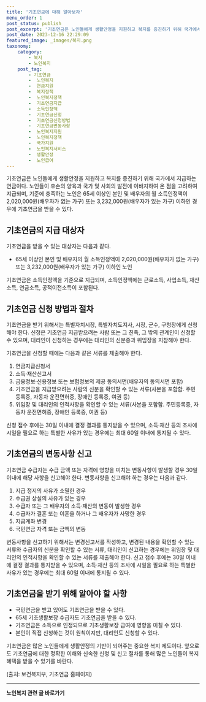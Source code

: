 ```yaml
---
title: '기초연금에 대해 알아보자'
menu_order: 1
post_status: publish
post_excerpt: '기초연금은 노인들에게 생활안정을 지원하고 복지를 증진하기 위해 국가에서 지급하는 연금이다. 노인들이 후손의 양육과 국가 및 사회의 발전에 이바지하여 온 점을 고려하여 지급되며, 기준에 충족하는 노인은 65세 이상인 본인 및 배우자의 월 소득인정액이 2,020,000원 배우자가 없는 가구  또는 3,232,000원 배우자가 있는 가구  이하인 경우에 기초연금을 받을 수 있다.'
post_date: 2023-12-16 22:29:09
featured_image: _images/복지.png
taxonomy:
    category:
        - 복지
        - 노인복지
    post_tag:
        - 기초연금
        -  노인복지
        -  연금지원
        -  복지정책
        -  노인복지정책
        -  기초연금지급
        -  소득인정액
        -  기초연금신청
        -  기초연금신청방법
        -  기초연금변동사항
        -  노인복지지원
        -  노인복지정책
        -  국가지원
        -  노인복지서비스
        -  생활안정
        -  노인급여
---
```



기초연금은 노인들에게 생활안정을 지원하고 복지를 증진하기 위해 국가에서 지급하는 연금이다. 노인들이 후손의 양육과 국가 및 사회의 발전에 이바지하여 온 점을 고려하여 지급되며, 기준에 충족하는 노인은 65세 이상인 본인 및 배우자의 월 소득인정액이 2,020,000원(배우자가 없는 가구) 또는 3,232,000원(배우자가 있는 가구) 이하인 경우에 기초연금을 받을 수 있다. 

## 기초연금의 지급 대상자

기초연금을 받을 수 있는 대상자는 다음과 같다.

- 65세 이상인 본인 및 배우자의 월 소득인정액이 2,020,000원(배우자가 없는 가구) 또는 3,232,000원(배우자가 있는 가구) 이하인 노인

기초연금은 소득인정액을 기준으로 지급되며, 소득인정액에는 근로소득, 사업소득, 재산소득, 연금소득, 공적이전소득이 포함된다.

## 기초연금 신청 방법과 절차

기초연금을 받기 위해서는 특별자치시장, 특별자치도지사, 시장, 군수, 구청장에게 신청해야 한다. 신청은 기초연금 지급받으려는 사람 또는 그 친족, 그 밖의 관계인이 신청할 수 있으며, 대리인이 신청하는 경우에는 대리인의 신분증과 위임장을 지참해야 한다. 

기초연금을 신청할 때에는 다음과 같은 서류를 제출해야 한다.

1. 연금지급신청서
2. 소득·재산신고서
3. 금융정보·신용정보 또는 보험정보의 제공 동의서면(배우자의 동의서면 포함)
4. 기초연금을 지급받으려는 사람의 신분을 확인할 수 있는 서류(사본을 포함함. 주민등록증, 자동차 운전면허증, 장애인 등록증, 여권 등)
5. 위임장 및 대리인의 인적사항을 확인할 수 있는 서류(사본을 포함함. 주민등록증, 자동차 운전면허증, 장애인 등록증, 여권 등)

신청 접수 후에는 30일 이내에 결정 결과를 통지받을 수 있으며, 소득·재산 등의 조사에 시일을 필요로 하는 특별한 사유가 있는 경우에는 최대 60일 이내에 통지될 수 있다.

## 기초연금의 변동사항 신고

기초연금 수급자는 수급 금액 또는 자격에 영향을 미치는 변동사항이 발생할 경우 30일 이내에 해당 사항을 신고해야 한다. 변동사항을 신고해야 하는 경우는 다음과 같다.

1. 지급 정지의 사유가 소멸한 경우
2. 수급권 상실의 사유가 있는 경우
3. 수급자 또는 그 배우자의 소득·재산의 변동이 발생한 경우
4. 수급자가 결혼 또는 이혼을 하거나 그 배우자가 사망한 경우
5. 지급계좌 변경
6. 국민연금 자격 또는 금액의 변동

변동사항을 신고하기 위해서는 변경신고서를 작성하고, 변경된 내용을 확인할 수 있는 서류와 수급자의 신분을 확인할 수 있는 서류, 대리인이 신고하는 경우에는 위임장 및 대리인의 인적사항을 확인할 수 있는 서류를 제출해야 한다. 신고 접수 후에는 30일 이내에 결정 결과를 통지받을 수 있으며, 소득·재산 등의 조사에 시일을 필요로 하는 특별한 사유가 있는 경우에는 최대 60일 이내에 통지될 수 있다.

## 기초연금을 받기 위해 알아야 할 사항

- 국민연금을 받고 있어도 기초연금을 받을 수 있다.
- 65세 기초생활보장 수급자도 기초연금을 받을 수 있다.
- 기초연금은 소득으로 인정되므로 기초생활보장 급여에 영향을 미칠 수 있다.
- 본인이 직접 신청하는 것이 원칙이지만, 대리인도 신청할 수 있다.

기초연금은 많은 노인들에게 생활안정의 기반이 되어주는 중요한 복지 제도이다. 앞으로도 기초연금에 대한 정확한 이해와 신속한 신청 및 신고 절차를 통해 많은 노인들이 복지 혜택을 받을 수 있기를 바란다.

(출처: 보건복지부, 기초연금 홈페이지)
<!-- wp:separator -->
<hr class="wp-block-separator has-alpha-channel-opacity"/>
<!-- /wp:separator -->

<!-- wp:group {"backgroundColor":"base","layout":{"type":"constrained"}} -->
<div class="wp-block-group has-base-background-color has-background"><!-- wp:paragraph {"align":"center","fontSize":"medium"} -->
<p class="has-text-align-center has-large-font-size"><strong>노인복지 관련 글 바로가기</strong></p>
<!-- /wp:paragraph -->


<!-- wp:latest-posts
{"categories":[{"id":15998,"count":19,"description":"","link":"https://uknowlaw.com/category/%eb%85%b8%ec%9d%b8%eb%b3%b5%ec%a7%80/","name":"노인복지","slug":"노인복지","taxonomy":"category","parent":0,"meta":[],"_links":{"self":[{"href":"https://uknowlaw.com/wp-json/wp/v2/categories/15998"}],"collection":[{"href":"https://uknowlaw.com/wp-json/wp/v2/categories"}],"about":[{"href":"https://uknowlaw.com/wp-json/wp/v2/taxonomies/category"}],"wp:post_type":[{"href":"https://uknowlaw.com/wp-json/wp/v2/posts?categories=15998"}],"curies":[{"name":"wp","href":"https://api.w.org/{rel}","templated":true}]}}],"postsToShow":100,"excerptLength":28,"postLayout":"grid","columns":2,"featuredImageAlign":"left","featuredImageSizeSlug":"large","fontSize":"small"} /--></div>
<!-- /wp:group -->